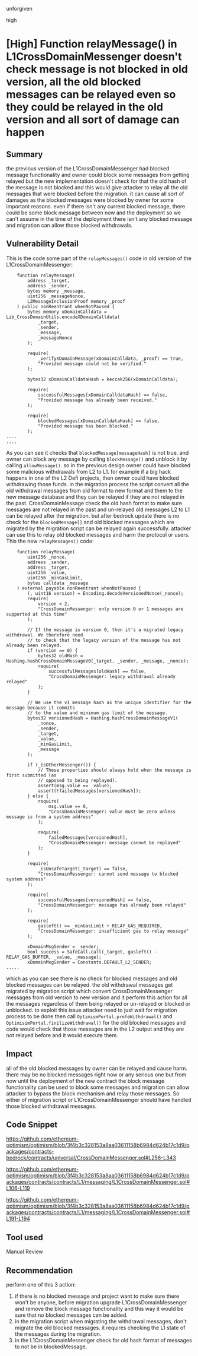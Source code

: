 unforgiven

high

# [High] Function relayMessage() in L1CrossDomainMessenger doesn't check message is not blocked in old version, all the old blocked messages can be relayed even so they could be relayed in the old version and all sort of damage can happen

## Summary
the previous version of the L1CrossDomainMessenger had blocked message functionality and owner could block some messages from getting relayed but the new implementation doesn't check for that the old hash of the message is not blocked and this would give attacker to relay all the old messages that were blocked before the migration. it can cause all sort of damages as the blocked messages were blocked by owner for some important reasons. even if there isn't any current blocked message, there could be some block message between now and the deployment so we can't assume in the time of the deployment there isn't any blocked message and migration can allow those blocked withdrawals.

## Vulnerability Detail
This is the code some part of the `relayMessages()` code in old version of the L1CrossDomainMessenger:
```solidity
    function relayMessage(
        address _target,
        address _sender,
        bytes memory _message,
        uint256 _messageNonce,
        L2MessageInclusionProof memory _proof
    ) public nonReentrant whenNotPaused {
        bytes memory xDomainCalldata = Lib_CrossDomainUtils.encodeXDomainCalldata(
            _target,
            _sender,
            _message,
            _messageNonce
        );

        require(
            _verifyXDomainMessage(xDomainCalldata, _proof) == true,
            "Provided message could not be verified."
        );

        bytes32 xDomainCalldataHash = keccak256(xDomainCalldata);

        require(
            successfulMessages[xDomainCalldataHash] == false,
            "Provided message has already been received."
        );

        require(
            blockedMessages[xDomainCalldataHash] == false,
            "Provided message has been blocked."
        );
....
....
```
As you can see it checks that `blockedMessage[messageHash]` is not true. and owner can block any message by calling `blockMessage()` and unblock it by calling `allowMessage()`. so in the previous design owner could have blocked some malicious withdrawals from L2 to L1. for example if a big hack happens in one of the L2 Defi projects, then owner could have blocked withdrawing those funds.
in the migration process the script convert all the old withdrawal messages from old format to new format and them to the new message database and they can be relayed if they are not relayed in the past. CrossDomainMessage check the old hash format to make sure messages are not relayed in the past and un-relayed old messages L2 to L1 can be relayed after the migration.
but after bedrock update there is no check for the `blockedMessage[]` and old blocked messages which are migrated by the migration script can be relayed again successfully.
attacker can use this to relay old blocked messages and harm the protocol or users. This the new `relayMessages()` code:
```solidity
    function relayMessage(
        uint256 _nonce,
        address _sender,
        address _target,
        uint256 _value,
        uint256 _minGasLimit,
        bytes calldata _message
    ) external payable nonReentrant whenNotPaused {
        (, uint16 version) = Encoding.decodeVersionedNonce(_nonce);
        require(
            version < 2,
            "CrossDomainMessenger: only version 0 or 1 messages are supported at this time"
        );

        // If the message is version 0, then it's a migrated legacy withdrawal. We therefore need
        // to check that the legacy version of the message has not already been relayed.
        if (version == 0) {
            bytes32 oldHash = Hashing.hashCrossDomainMessageV0(_target, _sender, _message, _nonce);
            require(
                successfulMessages[oldHash] == false,
                "CrossDomainMessenger: legacy withdrawal already relayed"
            );
        }

        // We use the v1 message hash as the unique identifier for the message because it commits
        // to the value and minimum gas limit of the message.
        bytes32 versionedHash = Hashing.hashCrossDomainMessageV1(
            _nonce,
            _sender,
            _target,
            _value,
            _minGasLimit,
            _message
        );

        if (_isOtherMessenger()) {
            // These properties should always hold when the message is first submitted (as
            // opposed to being replayed).
            assert(msg.value == _value);
            assert(!failedMessages[versionedHash]);
        } else {
            require(
                msg.value == 0,
                "CrossDomainMessenger: value must be zero unless message is from a system address"
            );

            require(
                failedMessages[versionedHash],
                "CrossDomainMessenger: message cannot be replayed"
            );
        }

        require(
            _isUnsafeTarget(_target) == false,
            "CrossDomainMessenger: cannot send message to blocked system address"
        );

        require(
            successfulMessages[versionedHash] == false,
            "CrossDomainMessenger: message has already been relayed"
        );

        require(
            gasleft() >= _minGasLimit + RELAY_GAS_REQUIRED,
            "CrossDomainMessenger: insufficient gas to relay message"
        );

        xDomainMsgSender = _sender;
        bool success = SafeCall.call(_target, gasleft() - RELAY_GAS_BUFFER, _value, _message);
        xDomainMsgSender = Constants.DEFAULT_L2_SENDER;
.....
```
which as you can see there is no check for blocked messages and old blocked messages can be relayed.
the old withdrawal messages get migrated by migration script which convert CrossDomainMessenger messages from old version to new version and it perform this action for all the messages regardless of them being relayed or un-relayed or blocked or unblocked.
to exploit this issue attacker need to just wait for migration process to be done then call `OptimismPortal.profeWithdrawal()` and `OptimisimPortal.finilizeWithdrawal()` for the old blocked messages and code would check that those messages are in the L2 output and they are not relayed before and it would execute them.

## Impact
all of the old blocked messages by owner can be relayed and cause harm. there may be no blocked messages right now or any serious one but from now until the deployment of the new contract the block message functionality can be used to block some messages and migration can allow attacker to bypass the block mechanism and relay those messages.
So either of migration script or L1CrossDomainMessenger should have handled those blocked withdrawal messages.

## Code Snippet
https://github.com/ethereum-optimism/optimism/blob/3f4b3c328153a8aa03611158b6984d624b17c1d9/packages/contracts-bedrock/contracts/universal/CrossDomainMessenger.sol#L256-L343

https://github.com/ethereum-optimism/optimism/blob/3f4b3c328153a8aa03611158b6984d624b17c1d9/packages/contracts/contracts/L1/messaging/L1CrossDomainMessenger.sol#L106-L119

https://github.com/ethereum-optimism/optimism/blob/3f4b3c328153a8aa03611158b6984d624b17c1d9/packages/contracts/contracts/L1/messaging/L1CrossDomainMessenger.sol#L191-L194


## Tool used
Manual Review

## Recommendation
perform one of this 3 action:
1. if there is no blocked message and project want to make sure there won't be anyone, before migration upgrade L1CrossDomainMessenger and remove the block message functionality and this way it would be sure that no blocked messages can be added.
2. in the migration script when migrating the withdrawal messages, don't migrate the old blocked messages. it requires checking the L1 state of the messages during the migration.
3. in the L1CrossDomainMessenger check for old hash format of messages to not be in blockedMessage.